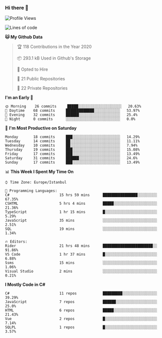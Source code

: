 ### Hi there 👋

<!--START_SECTION:waka-->
![Profile Views](http://img.shields.io/badge/Profile%20Views-3-blue)

![Lines of code](https://img.shields.io/badge/From%20Hello%20World%20I%27ve%20Written-19.5%20million%20lines%20of%20code-blue)

**🐱 My Github Data** 

> 🏆 118 Contributions in the Year 2020
 > 
> 📦 293.1 kB Used in Github's Storage 
 > 
> 💼 Opted to Hire
 > 
> 📜 21 Public Repositories
 > 
> 🔑 22 Private Repositories 

**I'm an Early 🐤** 

```text
🌞 Morning    26 commits     █████░░░░░░░░░░░░░░░░░░░░   20.63% 
🌆 Daytime    68 commits     █████████████░░░░░░░░░░░░   53.97% 
🌃 Evening    32 commits     ██████░░░░░░░░░░░░░░░░░░░   25.4% 
🌙 Night      0 commits      ░░░░░░░░░░░░░░░░░░░░░░░░░   0.0%

```
📅 **I'm Most Productive on Saturday** 

```text
Monday       18 commits     ███░░░░░░░░░░░░░░░░░░░░░░   14.29% 
Tuesday      14 commits     ██░░░░░░░░░░░░░░░░░░░░░░░   11.11% 
Wednesday    10 commits     ██░░░░░░░░░░░░░░░░░░░░░░░   7.94% 
Thursday     19 commits     ███░░░░░░░░░░░░░░░░░░░░░░   15.08% 
Friday       17 commits     ███░░░░░░░░░░░░░░░░░░░░░░   13.49% 
Saturday     31 commits     ██████░░░░░░░░░░░░░░░░░░░   24.6% 
Sunday       17 commits     ███░░░░░░░░░░░░░░░░░░░░░░   13.49%

```


📊 **This Week I Spent My Time On** 

```text
⌚︎ Time Zone: Europe/Istanbul

💬 Programming Languages: 
C#                       15 hrs 59 mins      ████████████████░░░░░░░░░   67.35% 
CSHTML                   5 hrs 4 mins        █████░░░░░░░░░░░░░░░░░░░░   21.36% 
TypeScript               1 hr 15 mins        █░░░░░░░░░░░░░░░░░░░░░░░░   5.29% 
JavaScript               35 mins             ░░░░░░░░░░░░░░░░░░░░░░░░░   2.51% 
SQL                      19 mins             ░░░░░░░░░░░░░░░░░░░░░░░░░   1.34%

🔥 Editors: 
Rider                    21 hrs 48 mins      ███████████████████████░░   91.86% 
VS Code                  1 hr 37 mins        █░░░░░░░░░░░░░░░░░░░░░░░░   6.88% 
Ssms                     15 mins             ░░░░░░░░░░░░░░░░░░░░░░░░░   1.06% 
Visual Studio            2 mins              ░░░░░░░░░░░░░░░░░░░░░░░░░   0.21%

```

**I Mostly Code in C#** 

```text
C#                       11 repos            █████████░░░░░░░░░░░░░░░░   39.29% 
JavaScript               7 repos             ██████░░░░░░░░░░░░░░░░░░░   25.0% 
HTML                     6 repos             █████░░░░░░░░░░░░░░░░░░░░   21.43% 
Vue                      2 repos             █░░░░░░░░░░░░░░░░░░░░░░░░   7.14% 
SQLPL                    1 repos             █░░░░░░░░░░░░░░░░░░░░░░░░   3.57%

```



<!--END_SECTION:waka-->

<!--
**ebubekirdinc/ebubekirdinc** is a ✨ _special_ ✨ repository because its `README.md` (this file) appears on your GitHub profile.

Here are some ideas to get you started:

- 🔭 I’m currently working on ...
- 🌱 I’m currently learning ...
- 👯 I’m looking to collaborate on ...
- 🤔 I’m looking for help with ...
- 💬 Ask me about ...
- 📫 How to reach me: ...
- 😄 Pronouns: ...
- ⚡ Fun fact: ...
-->
